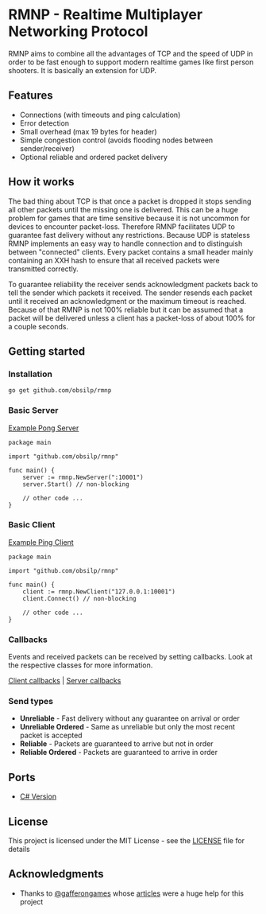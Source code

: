 # RMNP - Realtime Multiplayer Networking Protocol

RMNP aims to combine all the advantages of TCP and the speed of UDP in order to be fast enough to support
modern realtime games like first person shooters. It is basically an extension for UDP.

## Features

- Connections (with timeouts and ping calculation)
- Error detection
- Small overhead (max 19 bytes for header)
- Simple congestion control (avoids flooding nodes between sender/receiver)
- Optional reliable and ordered packet delivery

## How it works

The bad thing about TCP is that once a packet is dropped it stops sending all other packets until the missing one is delivered.
This can be a huge problem for games that are time sensitive because it is not uncommon for devices to encounter
packet-loss. Therefore RMNP facilitates UDP to guarantee fast delivery without any restrictions. Because UDP is stateless
RMNP implements an easy way to handle connection and to distinguish between "connected" clients. Every packet contains a small
header mainly containing an XXH hash to ensure that all received packets were transmitted correctly.

To guarantee reliability the receiver sends acknowledgment packets back to tell the sender which packets it received. The sender
resends each packet until it received an acknowledgment or the maximum timeout is reached. Because of that RMNP is not 100% reliable
but it can be assumed that a packet will be delivered unless a client has a packet-loss of about 100% for a couple seconds.

## Getting started

### Installation

```
go get github.com/obsilp/rmnp
```

### Basic Server

[Example Pong Server](example/server.go)

```golang
package main

import "github.com/obsilp/rmnp"

func main() {
	server := rmnp.NewServer(":10001")
	server.Start() // non-blocking

	// other code ...
}
```

### Basic Client

[Example Ping Client](example/client.go)

```golang
package main

import "github.com/obsilp/rmnp"

func main() {
	client := rmnp.NewClient("127.0.0.1:10001")
	client.Connect() // non-blocking

	// other code ...
}
```

### Callbacks

Events and received packets can be received by setting callbacks. Look at the respective classes for more
information.

[Client callbacks](client.go) | [Server callbacks](server.go)

### Send types

- **Unreliable** - Fast delivery without any guarantee on arrival or order
- **Unreliable Ordered** - Same as unreliable but only the most recent packet is accepted
- **Reliable** - Packets are guaranteed to arrive but not in order
- **Reliable Ordered** - Packets are guaranteed to arrive in order

## Ports
- [C# Version](https://github.com/obsilp/rmnp-csharp)

## License

This project is licensed under the MIT License - see the [LICENSE](LICENSE) file for details

## Acknowledgments

- Thanks to [@gafferongames](https://github.com/gafferongames) whose [articles](https://gafferongames.com/tags/networking)
were a huge help for this project
